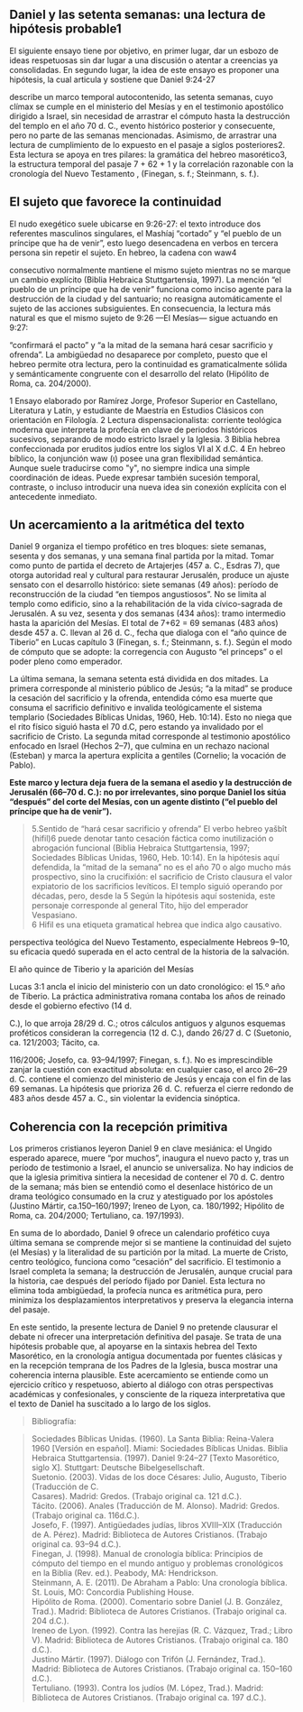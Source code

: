 ## Daniel y las setenta semanas: una lectura de hipótesis probable1



El siguiente ensayo tiene por objetivo, en primer lugar, dar un esbozo de ideas respetuosas sin dar lugar a una discusión o atentar a creencias ya consolidadas. En segundo lugar, la idea de este ensayo es proponer una hipótesis, la cual articula y sostiene que Daniel 9:24-27

describe un marco temporal autocontenido, las setenta semanas, cuyo clímax se cumple en el ministerio del Mesías y en el testimonio apostólico dirigido a Israel, sin necesidad de arrastrar el cómputo hasta la destrucción del templo en el año 70 d. C., evento histórico posterior y consecuente, pero no parte de las semanas mencionadas. Asimismo, de arrastrar una lectura de cumplimiento de lo expuesto en el pasaje a siglos posteriores2. Esta lectura se apoya en tres pilares: la gramática del hebreo masorético3, la estructura temporal del pasaje  7 + 62 + 1  y la correlación razonable con la cronología del Nuevo Testamento , (Finegan, s. f.; Steinmann, s. f.).


##  El sujeto que favorece la continuidad

El nudo exegético suele ubicarse en 9:26-27: el texto introduce dos referentes masculinos singulares, el Mashíaj “cortado” y “el pueblo de un príncipe que ha de venir”, esto luego desencadena en verbos en tercera persona sin repetir el sujeto. En hebreo, la cadena con waw4

consecutivo normalmente mantiene el mismo sujeto mientras no se marque un cambio explícito (Biblia Hebraica Stuttgartensia, 1997). La mención “el pueblo de un príncipe que ha de venir” funciona como inciso agente para la destrucción de la ciudad y del santuario; no reasigna automáticamente el sujeto de las acciones subsiguientes. En consecuencia, la lectura más natural es que el mismo sujeto de 9:26 —El Mesías— sigue actuando en 9:27:

“confirmará el pacto” y “a la mitad de la semana hará cesar sacrificio y ofrenda”. La ambigüedad no desaparece por completo, puesto que el hebreo permite otra lectura, pero la continuidad es gramaticalmente sólida y semánticamente congruente con el desarrollo del relato (Hipólito de Roma, ca. 204/2000).



1 Ensayo elaborado por Ramírez Jorge, Profesor Superior en Castellano, Literatura y Latín, y estudiante de Maestría en Estudios Clásicos con orientación en Filología.
2 Lectura dispensacionalista: corriente teológica moderna que interpreta la profecía en clave de periodos históricos sucesivos, separando de modo estricto Israel y la Iglesia.
3 Biblia hebrea confeccionada por eruditos judíos entre los siglos VI al X d.C.
4 En hebreo bíblico, la conjunción waw (ו) posee una gran flexibilidad semántica. Aunque suele traducirse como
"y", no siempre indica una simple coordinación de ideas. Puede expresar también sucesión temporal, contraste, o incluso introducir una nueva idea sin conexión explícita con el antecedente inmediato.

## Un acercamiento a la aritmética del texto

Daniel 9 organiza el tiempo profético en tres bloques: siete semanas, sesenta y dos semanas, y una semana final partida por la mitad. Tomar como punto de partida el decreto de Artajerjes (457 a. C., Esdras 7), que otorga autoridad real y cultural para restaurar Jerusalén, produce un ajuste sensato con el desarrollo histórico: siete semanas (49 años): período de reconstrucción de la ciudad “en tiempos angustiosos”. No se limita al templo como edificio, sino a la rehabilitación de la vida cívico-sagrada de Jerusalén. A su vez, sesenta y dos semanas (434 años): tramo intermedio hasta la aparición del Mesías. El total de 7+62 = 69 semanas (483 años) desde 457 a. C. llevan al 26 d. C., fecha que dialoga con el “año quince de Tiberio” en Lucas capítulo 3 (Finegan, s. f.; Steinmann, s. f.). Según el modo de cómputo que se adopte: la corregencia con Augusto “el princeps” o el poder pleno como emperador.

La última semana, la semana setenta está dividida en dos mitades. La primera corresponde al ministerio público de Jesús; “a la mitad” se produce la cesación del sacrificio y la ofrenda, entendida cómo esa muerte que consuma el sacrificio definitivo e invalida teológicamente el sistema templario (Sociedades Bíblicas Unidas, 1960, Heb. 10:14). Esto no niega que el rito físico siguió hasta el 70 d.C, pero estando ya invalidado por el sacrificio de Cristo. La segunda mitad corresponde al testimonio apostólico enfocado en Israel (Hechos 2–7), que culmina en un rechazo nacional (Esteban) y marca la apertura explícita a gentiles (Cornelio; la vocación de Pablo).

**Este marco y lectura deja fuera de la semana el asedio y la destrucción de Jerusalén (66–70 d. C.): no por irrelevantes, sino porque Daniel los sitúa “después” del corte del Mesías, con un agente distinto (“el pueblo del príncipe que ha de venir”).**  

>5.Sentido de “hará cesar sacrificio y ofrenda”
El verbo hebreo yašbît (hifil)6 puede denotar tanto cesación fáctica como inutilización o abrogación funcional (Biblia Hebraica Stuttgartensia, 1997; Sociedades Bíblicas Unidas, 1960, Heb. 10:14). En la hipótesis aquí defendida, la “mitad de la semana” no es el año 70 o algo mucho más prospectivo, sino la crucifixión: el sacrificio de Cristo clausura el valor expiatorio de los sacrificios levíticos. El templo siguió operando por décadas, pero, desde la 5 Según la hipótesis aquí sostenida, este personaje corresponde al general Tito, hijo del emperador Vespasiano.  
>6 Hifil es una etiqueta gramatical hebrea que indica algo causativo.



perspectiva teológica del Nuevo Testamento, especialmente Hebreos 9–10, su eficacia quedó superada en el acto central de la historia de la salvación.



El año quince de Tiberio y la aparición del Mesías

Lucas 3:1 ancla el inicio del ministerio con un dato cronológico: el 15.º año de Tiberio. La práctica administrativa romana contaba los años de reinado desde el gobierno efectivo (14 d.

C.), lo que arroja 28/29 d. C.; otros cálculos antiguos y algunos esquemas proféticos consideran la corregencia (12 d. C.), dando 26/27 d. C (Suetonio, ca. 121/2003; Tácito, ca.

116/2006; Josefo, ca. 93–94/1997; Finegan, s. f.). No es imprescindible zanjar la cuestión con exactitud absoluta: en cualquier caso, el arco 26–29 d. C. contiene el comienzo del ministerio de Jesús y encaja con el fin de las 69 semanas. La hipótesis que prioriza 26 d. C. refuerza el cierre redondo de 483 años desde 457 a. C., sin violentar la evidencia sinóptica.



## Coherencia con la recepción primitiva

Los primeros cristianos leyeron Daniel 9 en clave mesiánica: el Ungido esperado aparece, muere “por muchos”, inaugura el nuevo pacto y, tras un período de testimonio a Israel, el anuncio se universaliza. No hay indicios de que la iglesia primitiva sintiera la necesidad de contener el 70 d. C. dentro de la semana; más bien se entendió como el desenlace histórico de un drama teológico consumado en la cruz y atestiguado por los apóstoles (Justino Mártir, ca.150–160/1997; Ireneo de Lyon, ca. 180/1992; Hipólito de Roma, ca. 204/2000; Tertuliano, ca. 197/1993).

En suma de lo abordado, Daniel 9 ofrece un calendario profético cuya última semana se comprende mejor si se mantiene la continuidad del sujeto (el Mesías) y la literalidad de su partición por la mitad. La muerte de Cristo, centro teológico, funciona como “cesación” del sacrificio. El testimonio a Israel completa la semana; la destrucción de Jerusalén, aunque crucial para la historia, cae después del período fijado por Daniel. Esta lectura no elimina toda ambigüedad, la profecía nunca es aritmética pura, pero minimiza los desplazamientos interpretativos y preserva la elegancia interna del pasaje.

En este sentido, la presente lectura de Daniel 9 no pretende clausurar el debate ni ofrecer una interpretación definitiva del pasaje. Se trata de una hipótesis probable que, al apoyarse en la sintaxis hebrea del Texto Masorético, en la cronología antigua documentada por fuentes clásicas y en la recepción temprana de los Padres de la Iglesia, busca mostrar una coherencia interna plausible. Este acercamiento se entiende como un ejercicio crítico y respetuoso, abierto al diálogo con otras perspectivas académicas y confesionales, y consciente de la riqueza interpretativa que el texto de Daniel ha suscitado a lo largo de los siglos.





>Bibliografía:

>Sociedades Bíblicas Unidas. (1960). La Santa Biblia: Reina-Valera 1960 [Versión en español]. Miami: Sociedades Bíblicas Unidas.
Biblia Hebraica Stuttgartensia. (1997). Daniel 9:24–27 [Texto Masorético, siglo X]. Stuttgart: Deutsche Bibelgesellschaft.  
Suetonio. (2003). Vidas de los doce Césares: Julio, Augusto, Tiberio (Traducción de C.  
Casares). Madrid: Gredos. (Trabajo original ca. 121 d.C.).  
Tácito. (2006). Anales (Traducción de M. Alonso). Madrid: Gredos. (Trabajo original ca. 116d.C.).  
Josefo, F. (1997). Antigüedades judías, libros XVIII–XIX (Traducción de A. Pérez). Madrid: Biblioteca de Autores Cristianos. (Trabajo original ca. 93–94 d.C.).  
Finegan, J. (1998). Manual de cronología bíblica: Principios de cómputo del tiempo en el mundo antiguo y problemas cronológicos en la Biblia (Rev. ed.). Peabody, MA: Hendrickson.  
Steinmann, A. E. (2011). De Abraham a Pablo: Una cronología bíblica. St. Louis, MO: Concordia Publishing House.  
Hipólito de Roma. (2000). Comentario sobre Daniel (J. B. González, Trad.). Madrid: Biblioteca de Autores Cristianos. (Trabajo original ca. 204 d.C.).  
Ireneo de Lyon. (1992). Contra las herejías (R. C. Vázquez, Trad.; Libro V). Madrid: Biblioteca de Autores Cristianos. (Trabajo original ca. 180 d.C.).  
Justino Mártir. (1997). Diálogo con Trifón (J. Fernández, Trad.). Madrid: Biblioteca de Autores Cristianos. (Trabajo original ca. 150–160 d.C.).  
Tertuliano. (1993). Contra los judíos (M. López, Trad.). Madrid: Biblioteca de Autores Cristianos. (Trabajo original ca. 197 d.C.).





